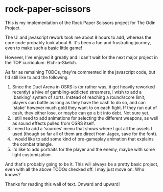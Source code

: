 # rock-paper-scissors
This is my implementation of the Rock Paper Scissors project for The Odin Project.

The UI and javascript rework took me about 8 hours to add, whereas the core code probably took about 6. It's been a fun and frustrating journey, even to make such a basic little game!

However, I've enjoyed it greatly and I can't wait for the next major project in the TOP curriculum: Etch-a-Sketch.

As far as remaining TODOs, they're commented in the javascript code, but I'd still like to add the following:

1. Since the Duel Arena in OSRS is (or rather was, it got heavily reworked recently) a hive of gambling-addicted streamers, I wish to add
a 'banking' system of sorts. Instead of reaching a round/score limit, players can battle as long as they have the cash to do so, and can 'stake'
however much gold they want to on each fight. If they run out of cash, they either lose, or maybe can go a bit into debt. Not sure yet.
2. I still need to add animations for selecting the different weapons, as well as sound effects pulled from OSRS itself.
3. I need to add a 'sources' menu that shows where I got all the assets I used (though so far all of them are direct from Jagex, save for the font).
4. I would like to add some kind of pre-gameplay animation that explains the combat triangle.
5. I'd like to add portraits for the player and the enemy, maybe with some light customization.

And that's probably going to be it. This will always be a pretty basic project, even with all the above TODOs checked off. I may just move on. Who knows?

Thanks for reading this wall of text. Onward and upward!
